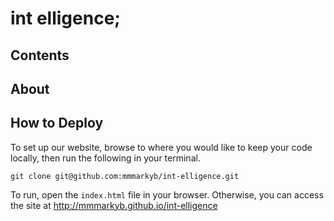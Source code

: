 # int elligence;
## Contents

## About

## How to Deploy
To set up our website, browse to where you would like to keep your code locally, then run the following in your terminal.

```git clone git@github.com:mmmarkyb/int-elligence.git```

To run, open the ```index.html``` file in your browser. Otherwise, you can access the site at <http://mmmarkyb.github.io/int-elligence>
